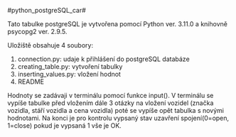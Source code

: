 #python_postgreSQL_car#


Tato tabulke postgreSQL je vytvořena pomocí Python ver. 3.11.0 a  knihovně psycopg2 ver. 2.9.5.

Uložiště obsahuje 4 soubory:
1. connection.py: udaje k přihlášení do postgreSQL databáze
2. creating_table.py: vytvoření tabulky
3. inserting_values.py: vložení hodnot 
4. README

Hodnoty se zadávaji v terminálu pomocí funkce input(). V terminálu se vypíše tabulke před vložením dále 3 otázky na vložení vozidel (značka vozidla, stáří vozidla a cena vozidla) poté se vypíše opět tabulka s novými hodnotami.
Na konci je pro kontrolu vypsaný stav uzavření spojení(0=open, 1=close) pokud je vypsaná 1 vše je OK. 
